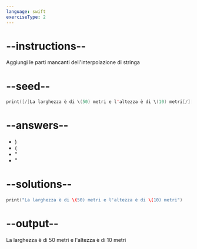 ```yaml
---
language: swift
exerciseType: 2
---
```


# --instructions--

Aggiungi le parti mancanti dell'interpolazione di stringa

# --seed--

```swift
print([/]La larghezza è di \(50) metri e l'altezza è di \(10) metri[/][/]
```

# --answers--

- )
- (
- "
- "

# --solutions--

```swift
print("La larghezza è di \(50) metri e l'altezza è di \(10) metri")
```

# --output--

La larghezza è di 50 metri e l'altezza è di 10 metri
